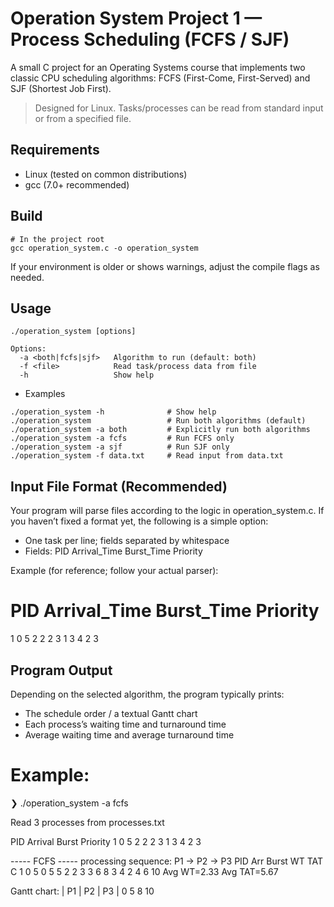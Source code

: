 # Operation System Project 1 — Process Scheduling (FCFS / SJF)

A small C project for an Operating Systems course that implements two classic CPU scheduling algorithms: FCFS (First-Come, First-Served) and SJF (Shortest Job First).

> Designed for Linux. Tasks/processes can be read from standard input or from a specified file.


## Requirements
- Linux (tested on common distributions)
- gcc (7.0+ recommended)

## Build

```
# In the project root
gcc operation_system.c -o operation_system
```
If your environment is older or shows warnings, adjust the compile flags as needed.


## Usage
```
./operation_system [options]

Options:
  -a <both|fcfs|sjf>   Algorithm to run (default: both)
  -f <file>            Read task/process data from file
  -h                   Show help
```
- Examples
```
./operation_system -h              # Show help
./operation_system                 # Run both algorithms (default)
./operation_system -a both         # Explicitly run both algorithms
./operation_system -a fcfs         # Run FCFS only
./operation_system -a sjf          # Run SJF only
./operation_system -f data.txt     # Read input from data.txt
```

## Input File Format (Recommended)

Your program will parse files according to the logic in operation_system.c. If you haven’t fixed a format yet, the following is a simple option:
- One task per line; fields separated by whitespace
- Fields: PID  Arrival_Time  Burst_Time  Priority

Example (for reference; follow your actual parser):

# PID  Arrival_Time  Burst_Time  Priority
1    0             5           2
2    2             3           1
3    4             2           3

## Program Output

Depending on the selected algorithm, the program typically prints:
- The schedule order / a textual Gantt chart
- Each process’s waiting time and turnaround time
- Average waiting time and average turnaround time


# Example:
❯ ./operation_system -a fcfs

Read 3 processes from processes.txt

PID	Arrival	Burst	Priority
1	0	5	2
2	2	3	1
3	4	2	3

----- FCFS -----
processing sequence:
P1 -> P2 -> P3
PID	Arr	Burst	WT	TAT	C
1	0	5	0	5	5
2	2	3	3	6	8
3	4	2	4	6	10
Avg WT=2.33  Avg TAT=5.67

Gantt chart:
| P1 | P2 | P3 | 
0   5   8   10




